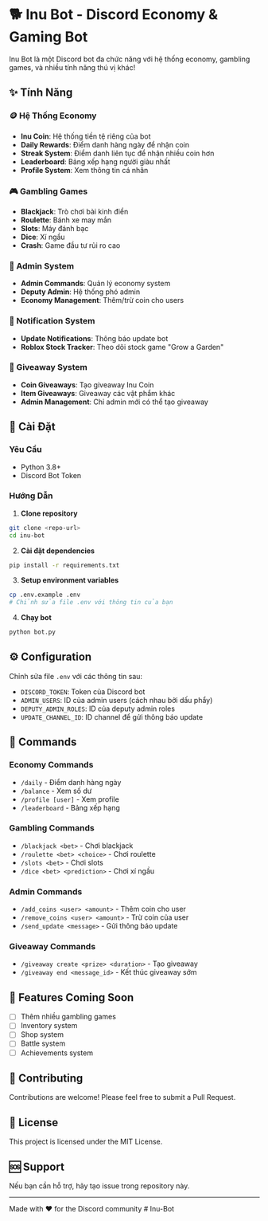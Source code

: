 # 🐕 Inu Bot - Discord Economy & Gaming Bot

Inu Bot là một Discord bot đa chức năng với hệ thống economy, gambling games, và nhiều tính năng thú vị khác!

## ✨ Tính Năng

### 🪙 Hệ Thống Economy
- **Inu Coin**: Hệ thống tiền tệ riêng của bot
- **Daily Rewards**: Điểm danh hàng ngày để nhận coin
- **Streak System**: Điểm danh liên tục để nhận nhiều coin hơn
- **Leaderboard**: Bảng xếp hạng người giàu nhất
- **Profile System**: Xem thông tin cá nhân

### 🎮 Gambling Games
- **Blackjack**: Trò chơi bài kinh điển
- **Roulette**: Bánh xe may mắn
- **Slots**: Máy đánh bạc
- **Dice**: Xí ngầu
- **Crash**: Game đầu tư rủi ro cao

### 👑 Admin System
- **Admin Commands**: Quản lý economy system
- **Deputy Admin**: Hệ thống phó admin
- **Economy Management**: Thêm/trừ coin cho users

### 📢 Notification System
- **Update Notifications**: Thông báo update bot
- **Roblox Stock Tracker**: Theo dõi stock game "Grow a Garden"

### 🎁 Giveaway System
- **Coin Giveaways**: Tạo giveaway Inu Coin
- **Item Giveaways**: Giveaway các vật phẩm khác
- **Admin Management**: Chỉ admin mới có thể tạo giveaway

## 🚀 Cài Đặt

### Yêu Cầu
- Python 3.8+
- Discord Bot Token

### Hướng Dẫn

1. **Clone repository**
```bash
git clone <repo-url>
cd inu-bot
```

2. **Cài đặt dependencies**
```bash
pip install -r requirements.txt
```

3. **Setup environment variables**
```bash
cp .env.example .env
# Chỉnh sửa file .env với thông tin của bạn
```

4. **Chạy bot**
```bash
python bot.py
```

## ⚙️ Configuration

Chỉnh sửa file `.env` với các thông tin sau:

- `DISCORD_TOKEN`: Token của Discord bot
- `ADMIN_USERS`: ID của admin users (cách nhau bởi dấu phẩy)
- `DEPUTY_ADMIN_ROLES`: ID của deputy admin roles
- `UPDATE_CHANNEL_ID`: ID channel để gửi thông báo update

## 📝 Commands

### Economy Commands
- `/daily` - Điểm danh hàng ngày
- `/balance` - Xem số dư
- `/profile [user]` - Xem profile
- `/leaderboard` - Bảng xếp hạng

### Gambling Commands
- `/blackjack <bet>` - Chơi blackjack
- `/roulette <bet> <choice>` - Chơi roulette
- `/slots <bet>` - Chơi slots
- `/dice <bet> <prediction>` - Chơi xí ngầu

### Admin Commands
- `/add_coins <user> <amount>` - Thêm coin cho user
- `/remove_coins <user> <amount>` - Trừ coin của user
- `/send_update <message>` - Gửi thông báo update

### Giveaway Commands
- `/giveaway create <prize> <duration>` - Tạo giveaway
- `/giveaway end <message_id>` - Kết thúc giveaway sớm

## 🎨 Features Coming Soon

- [ ] Thêm nhiều gambling games
- [ ] Inventory system
- [ ] Shop system
- [ ] Battle system
- [ ] Achievements system

## 🤝 Contributing

Contributions are welcome! Please feel free to submit a Pull Request.

## 📄 License

This project is licensed under the MIT License.

## 🆘 Support

Nếu bạn cần hỗ trợ, hãy tạo issue trong repository này.

---

Made with ❤️ for the Discord community #   I n u - B o t  
 
